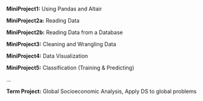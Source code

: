 **MiniProject1:** Using Pandas and Altair

**MiniProject2a:** Reading Data

**MiniProject2b:** Reading Data from a Database

**MiniProject3:** Cleaning and Wrangling Data

**MiniProject4:** Data Visualization

**MiniProject5:** Classification (Training & Predicting)

...

**Term Project:** Global Socioeconomic Analysis, Apply DS to global problems
